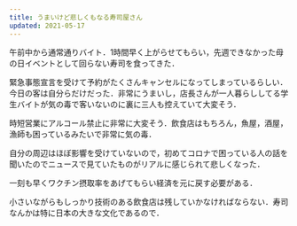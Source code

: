 ```yaml
---
title: うまいけど悲しくもなる寿司屋さん
updated: 2021-05-17
---
```


午前中から通常通りバイト．1時間早く上がらせてもらい，先週できなかった母の日イベントとして回らない寿司を食ってきた．

緊急事態宣言を受けて予約がたくさんキャンセルになってしまっているらしい．今日の客は自分らだけだった．非常にうまいし，店長さんが一人暮らししてる学生バイトが気の毒で客いないのに裏に三人も控えていて大変そう．

時短営業にアルコール禁止に非常に大変そう．飲食店はもちろん，魚屋，酒屋，漁師も困っているみたいで非常に気の毒．

自分の周辺はほぼ影響を受けていないので，初めてコロナで困っている人の話を聞いたのでニュースで見ていたものがリアルに感じられて悲しくなった．

一刻も早くワクチン摂取率をあげてもらい経済を元に戻す必要がある．

小さいながらもしっかり技術のある飲食店は残していかなければならない．寿司なんかは特に日本の大きな文化であるので．
